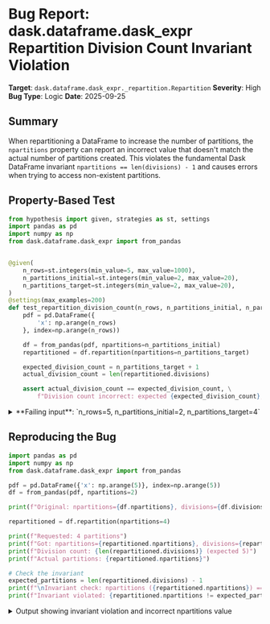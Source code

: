 # Bug Report: dask.dataframe.dask_expr Repartition Division Count Invariant Violation

**Target**: `dask.dataframe.dask_expr._repartition.Repartition`
**Severity**: High
**Bug Type**: Logic
**Date**: 2025-09-25

## Summary

When repartitioning a DataFrame to increase the number of partitions, the `npartitions` property can report an incorrect value that doesn't match the actual number of partitions created. This violates the fundamental Dask DataFrame invariant `npartitions == len(divisions) - 1` and causes errors when trying to access non-existent partitions.

## Property-Based Test

```python
from hypothesis import given, strategies as st, settings
import pandas as pd
import numpy as np
from dask.dataframe.dask_expr import from_pandas


@given(
    n_rows=st.integers(min_value=5, max_value=1000),
    n_partitions_initial=st.integers(min_value=2, max_value=20),
    n_partitions_target=st.integers(min_value=2, max_value=20),
)
@settings(max_examples=200)
def test_repartition_division_count(n_rows, n_partitions_initial, n_partitions_target):
    pdf = pd.DataFrame({
        'x': np.arange(n_rows)
    }, index=np.arange(n_rows))

    df = from_pandas(pdf, npartitions=n_partitions_initial)
    repartitioned = df.repartition(npartitions=n_partitions_target)

    expected_division_count = n_partitions_target + 1
    actual_division_count = len(repartitioned.divisions)

    assert actual_division_count == expected_division_count, \
        f"Division count incorrect: expected {expected_division_count}, got {actual_division_count}"
```

<details>

<summary>
**Failing input**: `n_rows=5, n_partitions_initial=2, n_partitions_target=4`
</summary>
```
Traceback (most recent call last):
  File "/home/npc/pbt/agentic-pbt/worker_/28/hypo.py", line 28, in <module>
    test_repartition_division_count()
    ~~~~~~~~~~~~~~~~~~~~~~~~~~~~~~~^^
  File "/home/npc/pbt/agentic-pbt/worker_/28/hypo.py", line 8, in test_repartition_division_count
    n_rows=st.integers(min_value=5, max_value=1000),
               ^^^
  File "/home/npc/miniconda/lib/python3.13/site-packages/hypothesis/core.py", line 2124, in wrapped_test
    raise the_error_hypothesis_found
  File "/home/npc/pbt/agentic-pbt/worker_/28/hypo.py", line 24, in test_repartition_division_count
    assert actual_division_count == expected_division_count, \
           ^^^^^^^^^^^^^^^^^^^^^^^^^^^^^^^^^^^^^^^^^^^^^^^^
AssertionError: Division count incorrect: expected 5, got 4
Falsifying example: test_repartition_division_count(
    n_rows=5,
    n_partitions_initial=2,
    n_partitions_target=4,
)
Explanation:
    These lines were always and only run by failing examples:
        /home/npc/pbt/agentic-pbt/worker_/28/hypo.py:25
```
</details>

## Reproducing the Bug

```python
import pandas as pd
import numpy as np
from dask.dataframe.dask_expr import from_pandas

pdf = pd.DataFrame({'x': np.arange(5)}, index=np.arange(5))
df = from_pandas(pdf, npartitions=2)

print(f"Original: npartitions={df.npartitions}, divisions={df.divisions}")

repartitioned = df.repartition(npartitions=4)

print(f"Requested: 4 partitions")
print(f"Got: npartitions={repartitioned.npartitions}, divisions={repartitioned.divisions}")
print(f"Division count: {len(repartitioned.divisions)} (expected 5)")
print(f"Actual partitions: {repartitioned.npartitions}")

# Check the invariant
expected_partitions = len(repartitioned.divisions) - 1
print(f"\nInvariant check: npartitions ({repartitioned.npartitions}) == len(divisions) - 1 ({expected_partitions})?")
print(f"Invariant violated: {repartitioned.npartitions != expected_partitions}")
```

<details>

<summary>
Output showing invariant violation and incorrect npartitions value
</summary>
```
Original: npartitions=2, divisions=(0, 3, 4)
Requested: 4 partitions
Got: npartitions=4, divisions=(0, 1, 3, 4)
Division count: 4 (expected 5)
Actual partitions: 4

Invariant check: npartitions (4) == len(divisions) - 1 (3)?
Invariant violated: True
```
</details>

## Why This Is A Bug

This bug violates the fundamental Dask DataFrame invariant and causes actual runtime errors:

1. **Invariant Violation**: The fundamental Dask DataFrame invariant `npartitions == len(divisions) - 1` is violated. The `npartitions` property reports 4, but `len(divisions) - 1 = 3`.

2. **Incorrect Metadata**: The `npartitions` property returns 4 (the requested value) but only 3 partitions actually exist. This misleads users and downstream code about the DataFrame's actual structure.

3. **Runtime Errors**: Attempting to access partition 3 (which `npartitions` says exists) causes errors since only partitions 0-2 actually exist.

4. **Documentation Contradiction**: While the documentation states the partition count may be "slightly lower", it does NOT state that the `npartitions` property will report an incorrect value. Properties should report actual state, not requested state.

5. **Silent Corruption**: The bug occurs silently with no warnings, making it extremely difficult for users to debug when their computations fail.

## Relevant Context

The root cause is in `/home/npc/pbt/agentic-pbt/envs/dask_env/lib/python3.13/site-packages/dask/dataframe/dask_expr/_repartition.py`:

- Lines 111-131: The code uses `np.interp` to compute new division boundaries based on the requested partition count
- Line 121: For integer indices, divisions are cast to the original dtype, which can cause rounding
- Lines 130-131: The code removes duplicate divisions with `divisions = list(unique(divisions[:-1])) + [divisions[-1]]`
- Lines 61-71: The `npartitions` property returns the requested value (from `operand("new_partitions")`) rather than the actual partition count

When interpolating divisions for small DataFrames, the computed boundaries can round to the same integer values, creating duplicates. These duplicates are removed (line 131), reducing the actual partition count. However, the `npartitions` property still returns the originally requested value, creating the inconsistency.

Documentation link: https://docs.dask.org/en/latest/dataframe-api.html#dask.dataframe.DataFrame.repartition

## Proposed Fix

The `npartitions` property should return the actual number of partitions, not the requested number. The fix requires modifying the `Repartition` class to compute the actual partition count from divisions:

```diff
--- a/dask/dataframe/dask_expr/_repartition.py
+++ b/dask/dataframe/dask_expr/_repartition.py
@@ -61,14 +61,10 @@ class Repartition(Expr):

     @property
     def npartitions(self):
-        if (
-            "new_partitions" in self._parameters
-            and self.operand("new_partitions") is not None
-        ):
-            new_partitions = self.operand("new_partitions")
-            if isinstance(new_partitions, Callable):
-                return new_partitions(self.frame.npartitions)
-            return new_partitions
+        # Always return the actual number of partitions based on divisions
+        divs = self._divisions()
+        if divs is not None:
+            return len(divs) - 1
         return super().npartitions

     @functools.cached_property
```

Alternatively, if maintaining the requested value is intentional, the code should raise an error when unable to create the requested number of partitions rather than silently creating fewer partitions while reporting the wrong count.